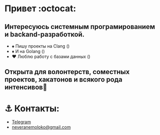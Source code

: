 # Привет :octocat:

## Интересуюсь системным програмированием и backand-разработкой.
- ♠️ Пишу проекты на Clang () 
- ♦️ И на Golang ()
- ♥️ Люблю работу с базами данных ()

## Открыта для волонтерств, соместных проектов, хакатонов и всякого рода интенсивов👾 

# ⚓ **Контакты:** 
  - [Telegram](https://t.me/veranemoloko)
  - neveranemoloko@gmail.com



